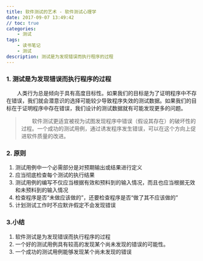 ```yaml
---
title: 软件测试的艺术 - 软件测试心理学
date: 2017-09-07 13:49:42
// toc: true
categories:
    - 测试
tags: 
    - 读书笔记
    - 测试
description: 测试是为发现错误而执行程序的过程
---
```


### 1. 测试是为发现错误而执行程序的过程

　　人类行为总是倾向于具有高度目标性。如果我们的目标是为了证明程序中不存在错误，我们就会潜意识的选择可能较少导致程序失效的测试数据。如果我们的目标在于证明程序中存在错误，我们设计的测试数据就有可能发现更多的问题。

> 　　软件测试更适宜被视为试图发现程序中错误（假设其存在）的破坏性的过程。一个成功的测试用例，通过诱发程序发生错误，可以在这个方向上促进软件质量的改进。

### 2. 原则

1. 测试用例中一个必需部分是对预期输出或结果进行定义
2. 应当彻底检查每个测试的执行结果
3. 测试用例的编写不仅应当根据有效和预料到的输入情况，而且也应当根据无效和未预料到的输入情况
4. 检查程序是否“未做应该做的”，还要检查程序是否“做了其不应该做的”
5. 计划测试工作时不应默许假定不会发现错误

### 3.小结

1. 软件测试是为发现错误而执行程序的过程
2. 一个好的测试用例具有较高的发现某个尚未发现的错误的可能性。
3. 一个成功的测试用例能够发现某个尚未发现的错误




